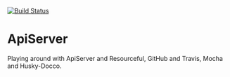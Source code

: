 [![Build Status](https://secure.travis-ci.org/garbrand/ApiServer.png?branch=master)](http://travis-ci.org/garbrand/ApiServer)

# ApiServer

Playing around with ApiServer and Resourceful, GitHub and Travis, Mocha and Husky-Docco.